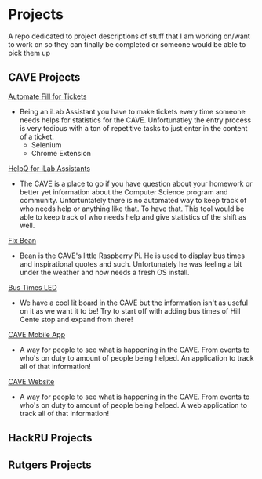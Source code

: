 # Projects
A repo dedicated to project descriptions of stuff that I am working on/want to work on so they can finally be completed or someone would be able to pick them up

## CAVE Projects

[Automate Fill for Tickets]()
* Being an iLab Assistant you have to make tickets every time someone needs helps for statistics for the CAVE.  Unfortunatley the entry process is very tedious with a ton of repetitive tasks to just enter in the content of a ticket.
  * Selenium
  * Chrome Extension

[HelpQ for iLab Assistants]()
* The CAVE is a place to go if you have question about your homework or better yet information about the Computer Science program and community.  Unfortuntately there is no automated way to keep track of who needs help or anything like that.  To have that.  This tool would be able to keep track of who needs help and give statistics of the shift as well.

[Fix Bean]()
* Bean is the CAVE's little Raspberry Pi.  He is used to display bus times and inspirational quotes and such.  Unfortunately he was feeling a bit under the weather and now needs a fresh OS install.

[Bus Times LED]()
* We have a cool lit board in the CAVE but the information isn't as useful on it as we want it to be!  Try to start off with adding bus times of Hill Cente stop and expand from there!

[CAVE Mobile App]()
* A way for people to see what is happening in the CAVE.  From events to who's on duty to amount of people being helped.  An application to track all of that information!

[CAVE Website]()
* A way for people to see what is happening in the CAVE.  From events to who's on duty to amount of people being helped.  A web application to track all of that information!

## HackRU Projects

## Rutgers Projects
